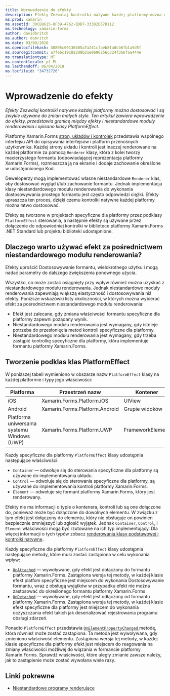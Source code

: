 ```yaml
---
title: Wprowadzenie do efekty
description: Efekty Zezwalaj kontrolki natywne każdej platformy można dostosować i są zwykle używane do zmian małych style. Ten artykuł zawiera wprowadzenie do efekty, przedstawia granicę między efekty i niestandardowe moduły renderowania i opisano klasy PlatformEffect.
ms.prod: xamarin
ms.assetid: 30CB8615-8F39-4762-BDB7-333D2B57D112
ms.technology: xamarin-forms
author: davidbritch
ms.author: dabritch
ms.date: 03/08/2016
ms.openlocfilehash: 38805c09136405a7a241cfaeb8fa8cb6fb1a5d5f
ms.sourcegitcommit: a7febc19102209b21e0696256c324f366faa444e
ms.translationtype: MT
ms.contentlocale: pl-PL
ms.lasthandoff: 06/04/2018
ms.locfileid: "34732726"
---
```

# <a name="introduction-to-effects"></a>Wprowadzenie do efekty

_Efekty Zezwalaj kontrolki natywne każdej platformy można dostosować i są zwykle używane do zmian małych style. Ten artykuł zawiera wprowadzenie do efekty, przedstawia granicę między efekty i niestandardowe moduły renderowania i opisano klasy PlatformEffect._

Platformy Xamarin.Forms [stron, układów i kontrolek](~/xamarin-forms/user-interface/controls/index.md) przedstawia wspólnego interfejsu API do opisywania interfejsów i platform przenośnych użytkownika. Każdej strony układu i kontroli jest inaczej renderowane na każdej platformie za pomocą `Renderer` klasy, która z kolei tworzy macierzystego formantu (odpowiadającej reprezentacja platformy Xamarin.Forms), rozmieszcza ją na ekranie i dodaje zachowanie określone w udostępnionego Kod.

Deweloperzy mogą implementować własne niestandardowe `Renderer` klas, aby dostosować wygląd i/lub zachowanie formantu. Jednak implementacja klasy niestandardowego modułu renderowania do wykonania dostosowywania prostego formantu jest często odpowiedzi ciężki. Efekty upraszcza ten proces, dzięki czemu kontrolki natywne każdej platformy można łatwo dostosować.

Efekty są tworzone w projektach specyficzne dla platformy przez podklasy `PlatformEffect` sterowania, a następnie efekty są używane przez dołączenie do odpowiedniej kontrolki w bibliotece platformy Xamarin.Forms .NET Standard lub projektu biblioteki udostępnione.

## <a name="why-use-an-effect-over-a-custom-renderer"></a>Dlaczego warto używać efekt za pośrednictwem niestandardowego modułu renderowania?

Efekty uprościć Dostosowywanie formantu, wielokrotnego użytku i mogą nadać parametry do dalszego zwiększenia ponownego użycia.

Wszystko, co może zostać osiągnięty przy wpływ również można uzyskać z niestandardowego modułu renderowania. Jednak niestandardowe moduły renderowania zapewniają większą elastyczność i dostosowywania niż efekty. Poniższe wskazówki listy okoliczności, w których można wybierać efekt za pośrednictwem niestandardowego modułu renderowania:

- Efekt jest zalecane, gdy zmiana właściwości formantu specyficzne dla platformy zapewni pożądany wynik.
- Niestandardowego modułu renderowania jest wymagany, gdy istnieje potrzeba do przesłonięcia metod kontroli specyficzne dla platformy.
- Niestandardowego modułu renderowania jest wymagany, gdy trzeba zastąpić kontrolkę specyficzne dla platformy, która implementuje formantu platformy Xamarin.Forms.

## <a name="subclassing-the-platformeffect-class"></a>Tworzenie podklas klas PlatformEffect

W poniższej tabeli wymieniono w obszarze nazw `PlatformEffect` klasy na każdej platformie i typy jego właściwości:

|Platforma|Przestrzeń nazw|Kontener|Formant|
|--- |--- |--- |--- |
|iOS|Xamarin.Forms.Platform.iOS|UIView|UIView|
|Android|Xamarin.Forms.Platform.Android|Grupie widoków|Widok|
|Platforma uniwersalna systemu Windows (UWP)|Xamarin.Forms.Platform.UWP|FrameworkElement|FrameworkElement|

Każdy specyficzne dla platformy `PlatformEffect` klasy udostępnia następujące właściwości:

- `Container` — odwołuje się do sterowania specyficzne dla platformy są używane do implementowania układu.
- `Control` — odwołuje się do sterowania specyficzne dla platformy, są używane do implementowania kontroli platformy Xamarin.Forms.
- `Element` — odwołuje się formant platformy Xamarin.Forms, który jest renderowany.

Efekty nie ma informacji o typie o kontenera, kontroli lub są one dołączone do, ponieważ może być dołączone do dowolnych elementu. W związku z tym efekt jest dołączony do elementu, który nie obsługuje on powinien bezpiecznie zmniejszyć lub zgłosić wyjątek. Jednak `Container`, `Control`, i `Element` właściwości mogą być rzutowane na ich typ implementujący. Dla więcej informacji o tych typów zobacz [renderowania klasy podstawowej i kontrolki natywne](~/xamarin-forms/app-fundamentals/custom-renderer/renderers.md).

Każdy specyficzne dla platformy `PlatformEffect` klasy udostępnia następujące metody, które musi zostać zastąpiona w celu wykonania wpływ:

- [`OnAttached`](https://developer.xamarin.com/api/member/Xamarin.Forms.Effect.OnAttached()/) — wywoływane, gdy efekt jest dołączony do formantu platformy Xamarin.Forms. Zastąpiona wersja tej metody, w każdej klasie efekt platfom specyficzne jest miejscem do wykonania Dostosowywanie formantu, wraz z obsługą wyjątków w przypadku efekt nie można zastosować do określonego formantu platformy Xamarin.Forms.
- [`OnDetached`](https://developer.xamarin.com/api/member/Xamarin.Forms.Effect.OnDetached()/) — wywoływane, gdy efekt jest odłączony od formantu platformy Xamarin.Forms. Zastąpiona wersja tej metody, w każdej klasie efekt specyficzne dla platformy jest miejscem do wykonania oczyszczania efekt takich jak deserializować rejestrowania programu obsługi zdarzeń.

Ponadto `PlatformEffect` przedstawia [ `OnElementPropertyChanged` ](https://developer.xamarin.com/api/member/Xamarin.Forms.PlatformEffect%3CTContainer,TControl%3E.OnElementPropertyChanged/p/System.ComponentModel.PropertyChangedEventArgs/) metodę, która również może zostać zastąpiona. Ta metoda jest wywoływana, gdy zmieniono właściwość elementu. Zastąpiona wersja tej metody, w każdej klasie specyficzne dla platformy efekt jest miejscem do reagowania na zmiany właściwości możliwej do wiązania w formancie platformy Xamarin.Forms. Sprawdź właściwości, które uległy zmianie zawsze należy, jak to zastąpienie może zostać wywołana wiele razy.


## <a name="related-links"></a>Linki pokrewne

- [Niestandardowe programy renderujące](~/xamarin-forms/app-fundamentals/custom-renderer/index.md)

